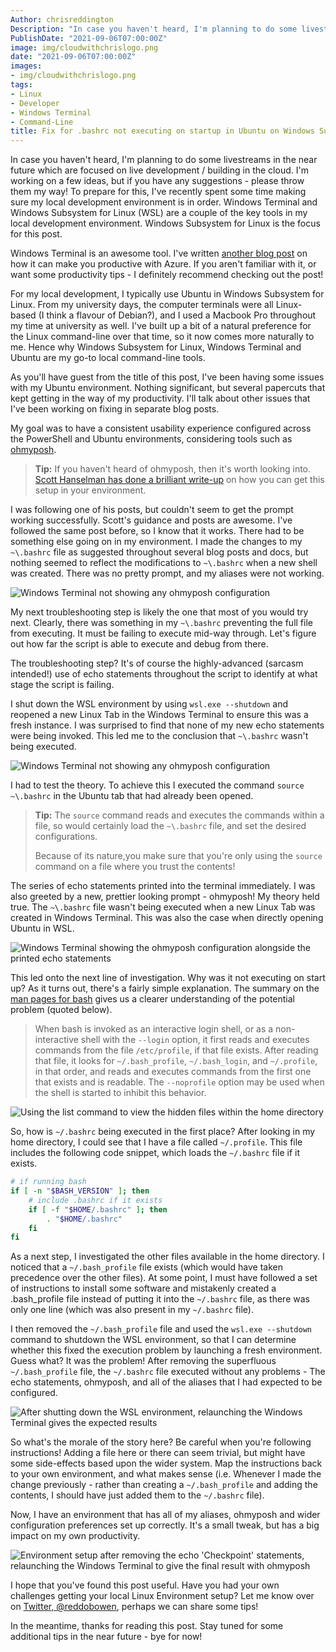 ```yaml
---
Author: chrisreddington
Description: "In case you haven't heard, I'm planning to do some livestreams in the near future which are focused on live development / building in the cloud. I'm working on a few ideas, but if you have any suggestions - please throw them my way! To prepare for this, I've recently spent some time making sure my local development environment is in order. Windows Terminal and Windows Subsystem for Linux are a couple of the key tools in my local development environment. Windows Subsystem for Linux is the focus for this post."
PublishDate: "2021-09-06T07:00:00Z"
image: img/cloudwithchrislogo.png
date: "2021-09-06T07:00:00Z"
images:
- img/cloudwithchrislogo.png
tags:
- Linux
- Developer
- Windows Terminal
- Command-Line
title: Fix for .bashrc not executing on startup in Ubuntu on Windows Subsystem for Linux
---
```

In case you haven't heard, I'm planning to do some livestreams in the near future which are focused on live development / building in the cloud. I'm working on a few ideas, but if you have any suggestions - please throw them my way! To prepare for this, I've recently spent some time making sure my local development environment is in order. Windows Terminal and Windows Subsystem for Linux (WSL) are a couple of the key tools in my local development environment. Windows Subsystem for Linux is the focus for this post.

Windows Terminal is an awesome tool. I've written [another blog post](/blog/windows-terminal-productive-azure) on how it can make you productive with Azure. If you aren't familiar with it, or want some productivity tips - I definitely recommend checking out the post!

For my local development, I typically use Ubuntu in Windows Subsystem for Linux. From my university days, the computer terminals were all Linux-based (I think a flavour of Debian?), and I used a Macbook Pro throughout my time at university as well. I've built up a bit of a natural preference for the Linux command-line over that time, so it now comes more naturally to me. Hence why Windows Subsystem for Linux, Windows Terminal and Ubuntu are my go-to local command-line tools.

As you'll have guest from the title of this post, I've been having some issues with my Ubuntu environment. Nothing significant, but several papercuts that kept getting in the way of my productivity. I'll talk about other issues that I've been working on fixing in separate blog posts.

My goal was to have a consistent usability experience configured across the PowerShell and Ubuntu environments, considering tools such as [ohmyposh](https://ohmyposh.dev/docs/).

> **Tip:** If you haven't heard of ohmyposh, then it's worth looking into. [Scott Hanselman has done a brilliant write-up](https://www.hanselman.com/blog/my-ultimate-powershell-prompt-with-oh-my-posh-and-the-windows-terminal) on how you can get this setup in your environment.

I was following one of his posts, but couldn't seem to get the prompt working successfully. Scott's guidance and posts are awesome. I've followed the same post before, so I know that it works. There had to be something else going on in my environment. I made the changes to my ``~\.bashrc`` file as suggested throughout several blog posts and docs, but nothing seemed to reflect the modifications to ``~\.bashrc`` when a new shell was created. There was no pretty prompt, and my aliases were not working.

![Windows Terminal not showing any ohmyposh configuration](/img/blog/fix-bashrc-not-executing-wsl/terminal-misconfigured.jpg)

My next troubleshooting step is likely the one that most of you would try next. Clearly, there was something in my ``~\.bashrc`` preventing the full file from executing. It must be failing to execute mid-way through. Let's figure out how far the script is able to execute and debug from there.

The troubleshooting step? It's of course the highly-advanced (sarcasm intended!) use of echo statements throughout the script to identify at what stage the script is failing.

I shut down the WSL environment by using ``wsl.exe --shutdown`` and reopened a new Linux Tab in the Windows Terminal to ensure this was a fresh instance. I was surprised to find that none of my new echo statements were being invoked. This led me to the conclusion that ``~\.bashrc`` wasn't being executed.

![Windows Terminal not showing any ohmyposh configuration](/img/blog/fix-bashrc-not-executing-wsl/terminal-misconfigured.jpg)

I had to test the theory. To achieve this I executed the command ``source ~\.bashrc`` in the Ubuntu tab that had already been opened.

> **Tip:** The ``source`` command reads and executes the commands within a file, so would certainly load the ``~\.bashrc`` file, and set the desired configurations.
>
> Because of its nature,you make sure that you're only using the ``source`` command on a file where you trust the contents!

The series of echo statements printed into the terminal immediately. I was also greeted by a new, prettier looking prompt - ohmyposh! My theory held true. The ``~\.bashrc`` file wasn't being executed when a new Linux Tab was created in Windows Terminal. This was also the case when directly opening Ubuntu in WSL.

![Windows Terminal showing the ohmyposh configuration alongside the printed echo statements](/img/blog/fix-bashrc-not-executing-wsl/terminal-configured.jpg)

This led onto the next line of investigation. Why was it not executing on start up? As it turns out, there's a fairly simple explanation. The summary on the [man pages for bash](https://www.man7.org/linux/man-pages/man1/bash.1.html) gives us a clearer understanding of the potential problem (quoted below).

> When bash is invoked as an interactive login shell, or as a non-interactive shell with the ``--login`` option, it first reads and executes commands from the file ``/etc/profile``, if that file exists.  After reading that file, it looks for ``~/.bash_profile``, ``~/.bash_login``, and ``~/.profile``, in that order, and reads and executes commands from the first one that exists and is readable. The ``--noprofile`` option may be used when the shell is started to inhibit this behavior.

![Using the list command to view the hidden files within the home directory](/img/blog/fix-bashrc-not-executing-wsl/bash-files.jpg)

So, how is ``~/.bashrc`` being executed in the first place? After looking in my home directory, I could see that I have a file called ``~/.profile``. This file includes the following code snippet, which loads the ``~/.bashrc`` file if it exists.

```bash
# if running bash
if [ -n "$BASH_VERSION" ]; then
    # include .bashrc if it exists
    if [ -f "$HOME/.bashrc" ]; then
        . "$HOME/.bashrc"
    fi
fi
```

As a next step, I investigated the other files available in the home directory. I noticed that a ``~/.bash_profile`` file exists (which would have taken precedence over the other files). At some point, I must have followed a set of instructions to install some software and mistakenly created a .bash_profile file instead of putting it into the ``~/.bashrc`` file, as there was only one line (which was also present in my ``~/.bashrc`` file).

I then removed the ``~/.bash_profile`` file and used the ``wsl.exe --shutdown`` command to shutdown the WSL environment, so that I can determine whether this fixed the execution problem by launching a fresh environment. Guess what? It was the problem! After removing the superfluous ``~/.bash_profile`` file, the ``~/.bashrc`` file executed without any problems - The echo statements, ohmyposh, and all of the aliases that I had expected to be configured.

![After shutting down the WSL environment, relaunching the Windows Terminal gives the expected results](/img/blog/fix-bashrc-not-executing-wsl/terminal-startup-correctly-configured.jpg)

So what's the morale of the story here? Be careful when you're following instructions! Adding a file here or there can seem trivial, but might have some side-effects based upon the wider system. Map the instructions back to your own environment, and what makes sense (i.e. Whenever I made the change previously - rather than creating a ``~/.bash_profile`` and adding the contents, I should have just added them to the ``~/.bashrc`` file).

Now, I have an environment that has all of my aliases, ohmyposh and wider configuration preferences set up correctly. It's a small tweak, but has a big impact on my own productivity.

![Environment setup after removing the echo 'Checkpoint' statements, relaunching the Windows Terminal to give the final result with ohmyposh](/img/blog/fix-bashrc-not-executing-wsl/terminal-clean.jpg)

I hope that you've found this post useful. Have you had your own challenges getting your local Linux Environment setup? Let me know over on [Twitter, @reddobowen](https://twitter.com/reddobowen), perhaps we can share some tips!

In the meantime, thanks for reading this post. Stay tuned for some additional tips in the near future - bye for now!
